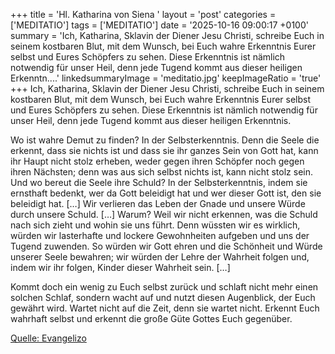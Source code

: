 +++
title = 'Hl. Katharina von Siena  '
layout = 'post'
categories = ['MEDITATIO']
tags = ['MEDITATIO']
date = '2025-10-16 09:00:17 +0100'
summary = 'Ich, Katharina, Sklavin der Diener Jesu Christi, schreibe Euch in seinem kostbaren Blut, mit dem Wunsch, bei Euch wahre Erkenntnis Eurer selbst und Eures Schöpfers zu sehen. Diese Erkenntnis ist nämlich notwendig für unser Heil, denn jede Tugend kommt aus dieser heiligen Erkenntn....'
linkedsummaryImage = 'meditatio.jpg'
keepImageRatio = 'true'
+++
Ich, Katharina, Sklavin der Diener Jesu Christi, schreibe Euch in seinem kostbaren Blut, mit dem Wunsch, bei Euch wahre Erkenntnis Eurer selbst und Eures Schöpfers zu sehen. Diese Erkenntnis ist nämlich notwendig für unser Heil, denn jede Tugend kommt aus dieser heiligen Erkenntnis.<!--more-->
 
Wo ist wahre Demut zu finden? In der Selbsterkenntnis. Denn die Seele die erkennt, dass sie nichts ist und dass sie ihr ganzes Sein von Gott hat, kann ihr Haupt nicht stolz erheben, weder gegen ihren Schöpfer noch gegen ihren Nächsten; denn was aus sich selbst nichts ist, kann nicht stolz sein. Und wo bereut die Seele ihre Schuld? In der Selbsterkenntnis, indem sie ernsthaft bedenkt, wer da Gott beleidigt hat und wer dieser Gott ist, den sie beleidigt hat. […] Wir verlieren das Leben der Gnade und unsere Würde durch unsere Schuld. […] Warum? Weil wir nicht erkennen, was die Schuld nach sich zieht und wohin sie uns führt. Denn wüssten wir es wirklich, würden wir lasterhafte und lockere Gewohnheiten aufgeben und uns der Tugend zuwenden. So würden wir Gott ehren und die Schönheit und Würde unserer Seele bewahren; wir würden der Lehre der Wahrheit folgen und, indem wir ihr folgen, Kinder dieser Wahrheit sein. […]
 
Kommt doch ein wenig zu Euch selbst zurück und schlaft nicht mehr einen solchen Schlaf, sondern wacht auf und nutzt diesen Augenblick, der Euch gewährt wird. Wartet nicht auf die Zeit, denn sie wartet nicht. Erkennt Euch wahrhaft selbst und erkennt die große Güte Gottes Euch gegenüber.


[Quelle: Evangelizo](https://evangeliumtagfuertag.org/DE/gospel)
